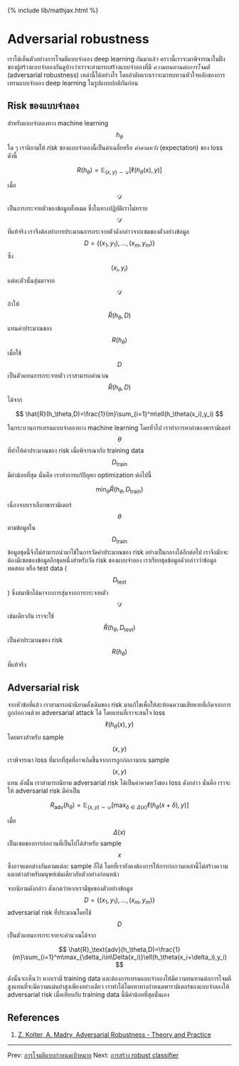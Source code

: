 {% include lib/mathjax.html %}
# Adversarial robustness

เราได้เห็นตัวอย่างการโจมตีแบบจำลอง deep learning กันมาแล้ว คราวนี้เราจะมาพิจารณาในฝั่งของผู้สร้างแบบจำลองกันดูบ้างว่าเราจะสามารถสร้างแบบจำลองที่มี _ความทนทานต่อการโจมตี_ (adversarial robustness) เหล่านี้ได้อย่างไร โดยลำดับแรกเราจะมาทบทวนหัวใจหลักของการเทรนแบบจำลอง deep learning ในรูปแบบปกติกันก่อน

## Risk ของแบบจำลอง

สำหรับแบบจำลองทาง machine learning $$h_\theta$$ ใด ๆ เรานิยามให้ _risk_ ของแบบจำลองนี้เป็นค่าเฉลี่ยหรือ _ค่าคาดหวัง_ (expectation) ของ loss ดังนี้

$$
R(h_\theta) = \mathbb{E}_{(x,y)\sim \mathcal{D}}[\ell(h_\theta(x), y)]
$$

เมื่อ $$\mathcal{D}$$ เป็นการกระจายตัวของข้อมูลทั้งหมด ซึ่งในทางปฏิบัติเราไม่ทราบ $$\mathcal{D}$$ ที่แท้จริง เราจึงต้องทำการประมาณการกระจายตัวดังกล่าวจากเซตของตัวอย่างข้อมูล $$D=\{(x_1,y_1),\dots,(x_m,y_m)\}$$ ซึ่ง $$(x_i, y_i)$$ แต่ละตัวนั้นสุ่มมาจาก $$\mathcal{D}$$
ถ้าให้ $$\hat{R}(h_\theta,D)$$ แทนค่าประมาณของ $$R(h_\theta)$$ เมื่อใช้ $$D$$ เป็นตัวแทนการกระจายตัว เราสามารถคำนวณ $$\hat{R}(h_\theta,D)$$ ได้จาก

$$
\hat{R}(h_\theta,D)=\frac{1}{m}\sum_{i=1}^m\ell(h_\theta(x_i),y_i)
$$

ในกระบวนการเทรนแบบจำลองทาง machine learning โดยทั่วไป เราทำการหาค่าของพารามิเตอร์ $$\theta$$ ที่ทำให้ค่าประมาณของ risk  เมื่อพิจารณากับ training data $$D_\text{train}$$ มีค่าน้อยที่สุด นั่นคือ เราทำการแก้ปัญหา optimization ต่อไปนี้

$$
\min_\theta\hat{R}(h_\theta,D_\text{train})
$$

เนื่องจากเราเลือกพารามิเตอร์ $$\theta$$ ตามข้อมูลใน $$D_\text{train}$$ ข้อมูลชุดนี้จึงไม่สามารถนำมาใช้ในการวัดค่าประมาณของ risk อย่างเป็นกลางได้อีกต่อไป เราจึงมักจะต้องมีเซตของข้อมูลอีกชุดหนึ่งสำหรับวัด risk ของแบบจำลอง เราเรียกชุดข้อมูลดัวกล่าวว่าข้อมูลทดสอบ หรือ test data ($$D_\text{test}$$) ซึ่งสมาชิกได้มาจากการสุ่มจากการกระจายตัว $$\mathcal{D}$$ เช่นเดียวกัน เราจะใช้ $$\hat{R}(h_\theta,D_\text{test})$$ เป็นค่าประมาณของ risk $$R(h_\theta)$$ ที่แท้จริง

## Adversarial risk

จากหัวข้อที่แล้ว เราสามารถนำนิยามดั้งเดิมของ risk มาแก้ไขเพื่อให้สะท้อนความเสียหายที่เกิดจากการถูกก่อกวนด้วย adversarial attack ได้ โดยแทนที่เราจะสนใจ loss $$\ell(h_\theta(x), y)$$ โดยตรงสำหรับ sample $$(x,y)$$ เราพิจารณา loss ที่มากที่สุดที่อาจเกิดขึ้นจากการถูกก่อกวนบน sample $$(x,y)$$ แทน ดังนั้น เราสามารถนิยาม adversarial risk ได้เป็นค่าคาดหวังของ loss ดังกล่าว นั่นคือ เราจะให้ adversarial risk มีค่าเป็น

$$
R_\text{adv}(h_\theta)=\mathbb{E}_{(x,y)\sim\mathcal{D}}[\max_{\delta\in\Delta(x)}\ell(h_\theta(x+\delta),y)]
$$

เมื่อ $$\Delta(x)$$ เป็นเซตของการก่อกวนที่เป็นไปได้สำหรับ sample $$x$$ ซึ่งอาจแตกต่างกันตามแต่ละ sample ก็ได้ โดยที่เรายังคงต้องการให้การก่อกวนเหล่านี้ไม่สร้างความแตกต่างสำหรับมนุษย์เช่นเดียวกับตัวอย่างก่อนหน้า

จากนิยามดังกล่าว สังเกตว่าหากเรามีชุดของตัวอย่างข้อมูล $$D=\{(x_1,y_1),\dots,(x_m,y_m)\}$$ adversarial risk ที่ประมาณโดยใช้ $$D$$ เป็นตัวแทนการกระจายจะคำนวณได้จาก

$$
\hat{R}_\text{adv}(h_\theta,D)=\frac{1}{m}\sum_{i=1}^m\max_{\delta_i\in\Delta(x_i)}\ell(h_\theta(x_i+\delta_i),y_i)
$$

ดังนั้นจะเห็นว่า หากเรามี training data และต้องการเทรนแบบจำลองให้มีความทนทานต่อการโจมตีสูงแทนที่จะมีความแม่นยำสูงเพียงอย่างเดียว เราทำได้โดยหาทางกำหนดพารามิเตอร์ของแบบจำลองให้ adversarial risk เมื่อเทียบกับ training data นี้มีค่าน้อยที่สุดนั่นเอง

## References
1. [Z. Kolter, A. Madry, Adversarial Robustness - Theory and Practice](https://adversarial-ml-tutorial.org)

---
Prev: [การโจมตีแบบกำหนดเป้าหมาย](https://vacharapat.github.io/Adversarial-Machine-Learning/docs/intro3)
Next: [การสร้าง robust classifier](https://vacharapat.github.io/Adversarial-Machine-Learning/docs/intro5)
